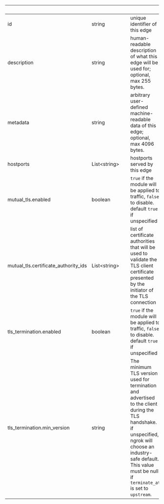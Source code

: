 
|&nbsp;|&nbsp;|&nbsp;|&nbsp;|
|---|---|---|---|
| id | string | | unique identifier of this edge |
| description | string | | human-readable description of what this edge will be used for; optional, max 255 bytes. |
| metadata | string | | arbitrary user-defined machine-readable data of this edge; optional, max 4096 bytes. |
| hostports | List&lt;string&gt; | | hostports served by this edge |
| mutual_tls.enabled | boolean | | `true` if the module will be applied to traffic, `false` to disable. default `true` if unspecified |
| mutual_tls.certificate_authority_ids | List&lt;string&gt; | | list of certificate authorities that will be used to validate the TLS client certificate presented by the initiator of the TLS connection |
| tls_termination.enabled | boolean | | `true` if the module will be applied to traffic, `false` to disable. default `true` if unspecified |
| tls_termination.min_version | string | | The minimum TLS version used for termination and advertised to the client during the TLS handshake. if unspecified, ngrok will choose an industry-safe default. This value must be null if `terminate_at` is set to `upstream`. |